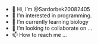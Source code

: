 - 👋 Hi, I’m @Sardorbek20082405
- 👀 I’m interested in programming.
- 🌱 I’m currently learning biology
- 💞️ I’m looking to collaborate on ...
- 📫 How to reach me ...

<!---
Sardorbek20082405/Sardorbek20082405 is a ✨ special ✨ repository because its `README.md` (this file) appears on your GitHub profile.
You can click the Preview link to take a look at your changes.
--->
